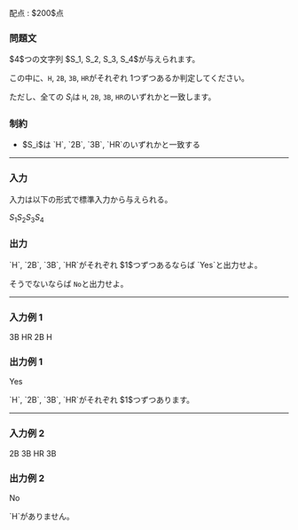 
<div>

<span>

<span>

<p>
配点 : $200$点
</p>

<div>

<section>

### **問題文**

<p>
$4$つの文字列 $S_1, S_2, S_3, S_4$が与えられます。

この中に、`H`, `2B`, `3B`, `HR`がそれぞれ $1$つずつあるか判定してください。  

ただし、全ての $S_i$は `H`, `2B`, `3B`, `HR`のいずれかと一致します。
</p>

</section>

</div>

<div>

<section>

### **制約**

<ul>

<li>
$S_i$は `H`, `2B`, `3B`, `HR`のいずれかと一致する
</li>

</ul>

</section>

</div>

---

<div>

<div>

<section>

### **入力**

<p>
入力は以下の形式で標準入力から与えられる。
</p>

<div>

$S_1$$S_2$$S_3$$S_4$
</div>

</section>

</div>

<div>

<section>

### **出力**

<p>
`H`, `2B`, `3B`, `HR`がそれぞれ $1$つずつあるならば `Yes`と出力せよ。

そうでないならば `No`と出力せよ。
</p>

</section>

</div>

</div>

---

<div>

<section>

### **入力例 1**

<div>

3B
HR
2B
H

</div>

</section>

</div>

<div>

<section>

### **出力例 1**

<div>

Yes

</div>

<p>
`H`, `2B`, `3B`, `HR`がそれぞれ $1$つずつあります。
</p>

</section>

</div>

---

<div>

<section>

### **入力例 2**

<div>

2B
3B
HR
3B

</div>

</section>

</div>

<div>

<section>

### **出力例 2**

<div>

No

</div>

<p>
`H`がありません。
</p>

</section>

</div>

</span>

</span>

</div>

